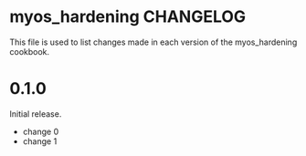 # myos_hardening CHANGELOG

This file is used to list changes made in each version of the myos_hardening cookbook.

# 0.1.0

Initial release.

- change 0
- change 1

